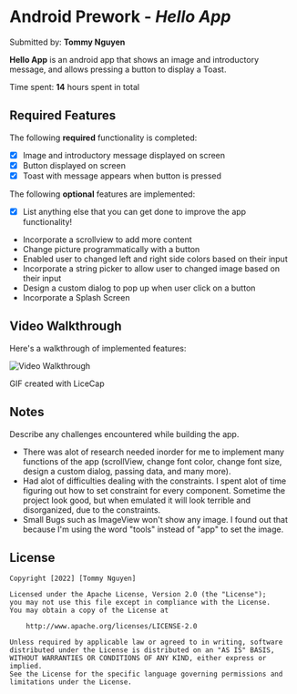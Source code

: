 # Android Prework - *Hello App*

Submitted by: **Tommy Nguyen**

**Hello App** is an android app that shows an image and introductory message, and allows pressing a button to display a Toast. 

Time spent: **14** hours spent in total

## Required Features

The following **required** functionality is completed:

* [x] Image and introductory message displayed on screen
* [x] Button displayed on screen
* [x] Toast with message appears when button is pressed 

The following **optional** features are implemented:

* [X] List anything else that you can get done to improve the app functionality!
- Incorporate a scrollview to add more content
- Change picture programmatically with a button
- Enabled user to changed left and right side colors based on their input
- Incorporate a string picker to allow user to changed image based on their input
- Design a custom dialog to pop up when user click on a button
- Incorporate a Splash Screen

## Video Walkthrough

Here's a walkthrough of implemented features:

<img src='AndroidWalkthrough.gif' title='Video Walkthrough' width='' alt='Video Walkthrough' />

<!-- Replace this with whatever GIF tool you used! -->
GIF created with LiceCap  
<!-- Recommended tools:
[Kap](https://getkap.co/) for macOS
[ScreenToGif](https://www.screentogif.com/) for Windows
[peek](https://github.com/phw/peek) for Linux. -->

## Notes

Describe any challenges encountered while building the app.
- There was alot of research needed inorder for me to implement many functions of the app (scrollView, change font color, change font size, design a custom dialog, passing data, and many more).
- Had alot of difficulties dealing with the constraints. I spent alot of time figuring out how to set constraint for every component. Sometime the project look good, but when emulated it will look terrible and disorganized, due to the constraints.
- Small Bugs such as ImageView won't show any image. I found out that because I'm using the word "tools" instead of "app" to set the image.

## License

    Copyright [2022] [Tommy Nguyen]

    Licensed under the Apache License, Version 2.0 (the "License");
    you may not use this file except in compliance with the License.
    You may obtain a copy of the License at

        http://www.apache.org/licenses/LICENSE-2.0

    Unless required by applicable law or agreed to in writing, software
    distributed under the License is distributed on an "AS IS" BASIS,
    WITHOUT WARRANTIES OR CONDITIONS OF ANY KIND, either express or implied.
    See the License for the specific language governing permissions and
    limitations under the License.

